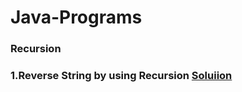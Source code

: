 # Java-Programs

<h3>Recursion<h3>
  <p>1.Reverse String by using Recursion <a href="" >Soluiion</a<p>
